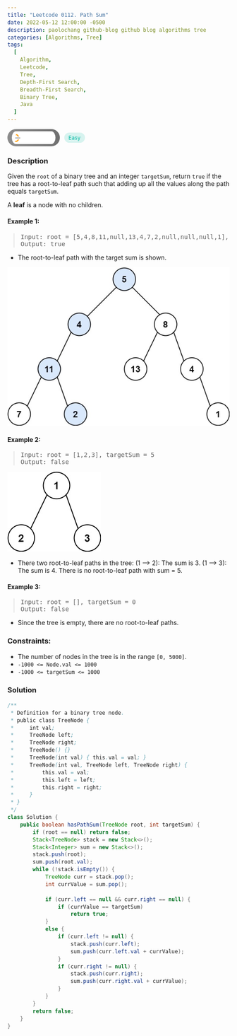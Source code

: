 ```yaml
---
title: "Leetcode 0112. Path Sum"
date: 2022-05-12 12:00:00 -0500
description: paolochang github-blog github blog algorithms tree
categories: [Algorithms, Tree]
tags:
  [
    Algorithm,
    Leetcode,
    Tree,
    Depth-First Search,
    Breadth-First Search,
    Binary Tree,
    Java
  ]
---
```


<style type='text/css'>
blockquote {
  margin-left: 14px;
}
img {
  left: 0 !important;
  transform: none !important;
  -webkit-transform: none !important;
}
[class*="summary"] {
  display: none;
}
[class*="header"] {
  display: flex;
  flex-direction: row;
  align-items: center;
  gap: 10px;
}
[class*="leet_logo"] {
  height: 29px;
  padding: 5px 10px;
  border-radius: 21px;
  background-color: #f7f7f7;
  background: linear-gradient(90deg, rgba(80,80,80,0.65) 0%, rgba(36,36,36,0.65) 100%);
}
[class*="easy"] {
  color: #00B8A3;
  font-size: 12px;
  padding: 4px 10px;
  border-radius: 21px;
  background-color: rgba(0, 184, 163, 0.15);
}
[class*="medium"] {
  color: #FFC01E;
  font-size: 12px;
  padding: 4px 10px;
  border-radius: 21px;
  background-color: #FFC01E26;
}
</style>

<div class=summary>
  Given the `root` of a binary tree and an integer `targetSum`, return `true` if the tree has a root-to-leaf path such that adding up all the values along the path equals `targetSum`.
  
  A **leaf** is a node with no children.
</div>

<div id=header class=header>
  <img class=leet_logo src="/assets/img/leetcode_logo.png" alt="Leetcode" />
  <span class=easy>Easy</span>
</div>

### Description

Given the `root` of a binary tree and an integer `targetSum`, return `true` if the tree has a root-to-leaf path such that adding up all the values along the path equals `targetSum`.

A **leaf** is a node with no children.

#### Example 1:

> <pre>
> Input: root = [5,4,8,11,null,13,4,7,2,null,null,null,1], targetSum = 22
> Output: true
> </pre>

- The root-to-leaf path with the target sum is shown.

<img src="/assets/img/leetcode_0112a.jpeg" alt="Path Sum example 1" width="auto">

#### Example 2:

> <pre>
> Input: root = [1,2,3], targetSum = 5
> Output: false
> </pre>

<img src="/assets/img/leetcode_0112b.jpeg" alt="Path Sum example 2" width="auto">

- There two root-to-leaf paths in the tree:
  (1 --> 2): The sum is 3.
  (1 --> 3): The sum is 4.
  There is no root-to-leaf path with sum = 5.

#### Example 3:

> <pre>
> Input: root = [], targetSum = 0
> Output: false
> </pre>

- Since the tree is empty, there are no root-to-leaf paths.

### Constraints:

- The number of nodes in the tree is in the range `[0, 5000]`.
- `-1000 <= Node.val <= 1000`
- `-1000 <= targetSum <= 1000`

### Solution

```java
/**
 * Definition for a binary tree node.
 * public class TreeNode {
 *     int val;
 *     TreeNode left;
 *     TreeNode right;
 *     TreeNode() {}
 *     TreeNode(int val) { this.val = val; }
 *     TreeNode(int val, TreeNode left, TreeNode right) {
 *         this.val = val;
 *         this.left = left;
 *         this.right = right;
 *     }
 * }
 */
class Solution {
    public boolean hasPathSum(TreeNode root, int targetSum) {
        if (root == null) return false;
        Stack<TreeNode> stack = new Stack<>();
        Stack<Integer> sum = new Stack<>();
        stack.push(root);
        sum.push(root.val);
        while (!stack.isEmpty()) {
            TreeNode curr = stack.pop();
            int currValue = sum.pop();

            if (curr.left == null && curr.right == null) {
                if (currValue == targetSum)
                    return true;
            }
            else {
                if (curr.left != null) {
                    stack.push(curr.left);
                    sum.push(curr.left.val + currValue);
                }
                if (curr.right != null) {
                    stack.push(curr.right);
                    sum.push(curr.right.val + currValue);
                }
            }
        }
        return false;
    }
}
```

<script>
  const anchor = document.getElementById("header").querySelector("a");
  anchor.classList.remove("popup");
  anchor.style.cursor = "pointer";
  anchor.setAttribute("target", "_black");
  anchor.setAttribute("href", "https://leetcode.com/problems/path-sum/");
</script>

